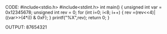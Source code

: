 CODE:
#include<stdio.h>
#include<stdint.h>
int main()
{
    unsigned int var = 0x12345678;
    unsigned int rev = 0;
    for (int i=0; i<8; i++)
    {
        rev =(rev<<4)|((var>>(4*i)) & 0xF);
    }
    printf("%X",rev);
    return 0;
}

OUTPUT:
87654321
